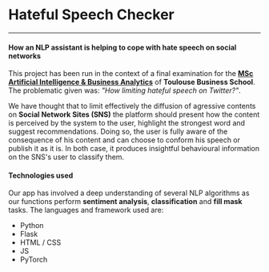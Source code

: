 # Hateful Speech Checker
---
#### How an NLP assistant is helping to cope with hate speech on social networks
This project has been run in the context of a final examination for the [__MSc Artificial Intelligence & Business Analytics__](https://www.linkedin.com/groups/12518036/) of __Toulouse Business School__.
The problematic given was: _"How limiting hateful speech on Twitter?"_.

We have thought that to limit effectively the diffusion of agressive contents on __Social Network Sites (SNS)__ the platform should present how the content is perceived by the system to the user, highlight the strongest word and suggest recommendations. Doing so, the user is fully aware of the consequence of his content and can choose to conform his speech or publish it as it is. In both case, it produces insightful behavioural information on the SNS's user to classify them.

#### Technologies used
Our app has involved a deep understanding of several NLP algorithms as our functions perform __sentiment analysis__, __classification__ and __fill mask__ tasks.
The languages and framework used are:
* Python
* Flask
* HTML / CSS
* JS
* PyTorch
